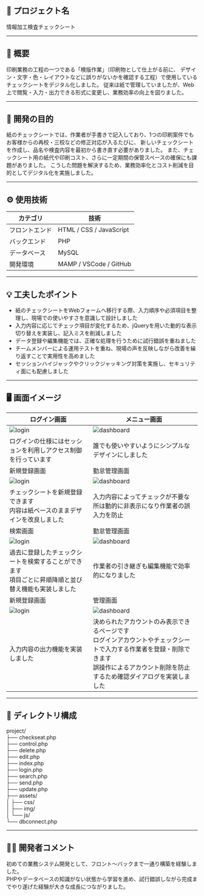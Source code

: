 ## 🌸 プロジェクト名
情報加工検査チェックシート

---

## 📝 概要
印刷業務の工程の一つである「検版作業」（印刷物として仕上がる前に、
デザイン・文字・色・レイアウトなどに誤りがないかを確認する工程）で使用しているチェックシートをデジタル化しました。
従来は紙で管理していましたが、Web上で閲覧・入力・出力できる形式に変更し、業務効率の向上を図りました。

---

## 🎯 開発の目的
紙のチェックシートでは、作業者が手書きで記入しており、1つの印刷案件でもお客様からの再校・三校などの修正対応が入るたびに、
新しいチェックシートを作成し、品名や検査内容を最初から書き直す必要がありました。
また、チェックシート用の紙代や印刷コスト、さらに一定期間の保管スペースの確保にも課題がありました。
こうした問題を解決するため、業務効率化とコスト削減を目的としてデジタル化を実施しました。

---

## ⚙️ 使用技術
| カテゴリ | 技術 |
|-----------|------|
| フロントエンド | HTML / CSS / JavaScript  |
| バックエンド | PHP |
| データベース | MySQL |
| 開発環境 | MAMP / VSCode / GitHub |

---

## 💡 工夫したポイント
- 紙のチェックシートをWebフォームへ移行する際、入力順序や必須項目を整理し、現場での使いやすさを意識して設計しました  
- 入力内容に応じてチェック項目が変化するため、jQueryを用いた動的な表示切り替えを実装し、記入ミスを削減しました  
- データ登録や編集機能では、正確な処理を行うために試行錯誤を重ねました  
- チームメンバーによる運用テストを重ね、現場の声を反映しながら改善を繰り返すことで実用性を高めました  
- セッションハイジャックやクリックジャッキング対策を実施し、セキュリティ面にも配慮しました  

---

## 🖥️ 画面イメージ
| ログイン画面 | メニュー画面 |
|---------------|--------------|
| ![login](./img/login.png) | ![dashboard](./img/dashboard.png) |
| ログインの仕様にはセッションを利用しアクセス制御を行っています | 誰でも使いやすいようにシンプルなデザインにしました |
| 新規登録画面 | 勤怠管理画面 |
| ![login](./img/login.png) | ![dashboard](./img/dashboard.png) |
| チェックシートを新規登録できます<br>内容は紙ベースのままデザインを改良しました | 入力内容によってチェックが不要な所は動的に非表示になり作業者の誤入力を防止 |
| 検索画面 | 勤怠管理画面 |
| ![login](./img/login.png) | ![dashboard](./img/dashboard.png) |
| 過去に登録したチェックシートを検索することができます<br>項目ごとに昇順降順と並び替え機能も実装しました | 作業者の引き継ぎも編集機能で効率的になりました |
| 新規登録画面 | 管理画面 |
| ![login](./img/login.png) | ![dashboard](./img/dashboard.png) |
| 入力内容の出力機能を実装しました | 決められたアカウントのみ表示できるページです<br>ログインアカウントやチェックシートで入力する作業者を登録・削除できます<br>誤操作によるアカウント削除を防止するため確認ダイアログを実装しました |


---

## 📂 ディレクトリ構成
project/  
├── checkseat.php  
├── control.php  
├── delete.php  
├── edit.php  
├── index.php  
├── login.php  
├── search.php  
├── send.php  
├── update.php  
├── assets/  
│ ├── css/  
│ ├── img/  
│ └── js/  
└── dbconnect.php


---

## 👩‍💻 開発者コメント
初めての業務システム開発として、フロント〜バックまで一通り構築を経験しました。  
PHPやデータベースの知識がない状態から学習を進め、試行錯誤しながら完成までやり遂げた経験が大きな成長につながりました。
